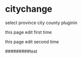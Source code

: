 # citychange
select province city county pluginin

this page edit first time

this page edit second time


#########test

